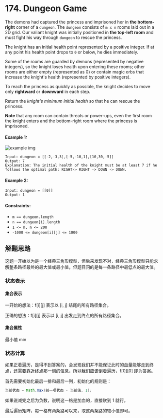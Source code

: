 # 174. Dungeon Game

The demons had captured the princess and imprisoned her in **the bottom-right** corner of a `dungeon`. The `dungeon` consists of `m x n` rooms laid out in a 2D grid. Our valiant knight was initially positioned in **the top-left room** and must fight his way through `dungeon` to rescue the princess.

The knight has an initial health point represented by a positive integer. If at any point his health point drops to `0` or below, he dies immediately.

Some of the rooms are guarded by demons (represented by negative integers), so the knight loses health upon entering these rooms; other rooms are either empty (represented as 0) or contain magic orbs that increase the knight's health (represented by positive integers).

To reach the princess as quickly as possible, the knight decides to move only **rightward** or **downward** in each step.

Return the *knight's minimum initial health* so that he can rescue the princess.

**Note** that any room can contain threats or power-ups, even the first room the knight enters and the bottom-right room where the princess is imprisoned.

#### Example 1:

![example img](https://assets.leetcode.com/uploads/2021/03/13/dungeon-grid-1.jpg)

```
Input: dungeon = [[-2,-3,3],[-5,-10,1],[10,30,-5]]
Output: 7
Explanation: The initial health of the knight must be at least 7 if he follows the optimal path: RIGHT-> RIGHT -> DOWN -> DOWN.
```

#### Example 2:

```
Input: dungeon = [[0]]
Output: 1
``` 

#### Constraints:

+ `m == dungeon.length`
+ `n == dungeon[i].length`
+ `1 <= m, n <= 200`
+ `-1000 <= dungeon[i][j] <= 1000`

## 解题思路

这题一开始以为是一个经典三角形模型，但后来发现不对，经典三角形模型只能求解整条路径最终的最大值或最小值，但题目问的是每一条路径中最低点的最大值。

### 状态表示

#### 集合表示

一开始的想法：f[i][j] 表示以 [i, j] 结尾的所有路径集合。

正确的想法：f[i][j] 表示以 [i, j] 出发走到终点的所有路径集合。

#### 集合属性

最小值 min

### 状态计算

如果正着遍历，是得不到答案的，会发现我们并不能保证此时的血量能够走到终点，还需要靠近终点那一侧的信息，所以我们应该倒着遍历，f[0][0] 即为答案。

首先需要初始化最后一排和最后一列，初始化的规则是：

```java
当前状态 = Math.max(前一项状态 - 当前值, 1);
```

如果说减完之后为负数，说明这一格是加血的，直接砍到 1 就行。

最后遍历矩阵，每一格有两条路可以来，取这两条路的较小值即可。
